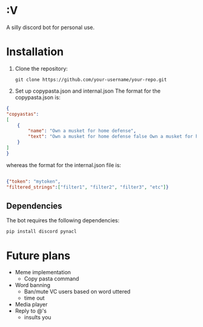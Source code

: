 # :V
A silly discord bot for personal use. 

# Installation
1. Clone the repository:
   ```shell
   git clone https://github.com/your-username/your-repo.git
   ```
2. Set up copypasta.json and internal.json 
The format for the copypasta.json is: 
```json
{
"copyastas":
[
    {
        "name": "Own a musket for home defense",
        "text": "Own a musket for home defense false Own a musket for home defense, since that's what the founding fathers intended. Four ruffians break into my house. 'What the devil?' As I grab my powdered wig and Kentucky rifle. Blow a golf ball sized hole through the first man, he's dead on the spot. Draw my pistol on the second man, miss him entirely because it's smoothbore and nails the neighbors dog. I have to resort to the cannon mounted at the top of the stairs loaded with grape shot, 'Tally ho lads' the grape shot shreds two men in the blast, the sound and extra shrapnel set off car alarms. Fix bayonet and charge the last terrified rapscallion. He Bleeds out waiting on the police to arrive since triangular bayonet wounds are impossible to stitch up. Just as the founding fathers intended."
    }
]
}
```
whereas the format for the internal.json file is: 
```json

{"token": "mytoken",
"filtered_strings":["filter1", "filter2", "filter3", "etc"]}
```
## Dependencies 
The bot requires the following dependencies: 
```shell 
pip install discord pynacl
```
# Future plans 
- Meme implementation 
   - Copy pasta command
- Word banning 
   - Ban/mute VC users based on word uttered 
   - time out
- Media player
- Reply to @'s
   - insults you 